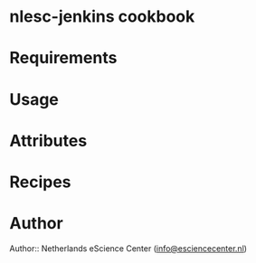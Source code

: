 # nlesc-jenkins cookbook

# Requirements

# Usage

# Attributes

# Recipes

# Author

Author:: Netherlands eScience Center (<info@esciencecenter.nl>)
